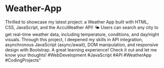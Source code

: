 # Weather-App
Thrilled to showcase my latest project: a Weather App built with HTML, CSS, JavaScript, and the AccuWeather API! 🌤️ Users can search any city to get real-time weather data, including temperature, conditions, and day/night visuals. Through this project, I deepened my skills in API integration, asynchronous JavaScript (async/await), DOM manipulation, and responsive design with Bootstrap. A great learning experience! Check it out and let me know your thoughts! #WebDevelopment #JavaScript #API #WeatherApp #CodingProjects"
